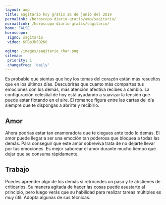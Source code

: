 ```yaml
---
layout: amp
title: sagitario hoy gratis 26 de junio del 2019 
permalink: /horoscopo-diario-gratis/amp/sagitario/
normallink: /horoscopo-diario-gratis/sagitario/
home: FALSE
horoscopo:
 signo: sagitario
 video: KFBpJk5D2K0

ogimg: /images/sagitario_char.png
sitemap:
 priority: 1
 changefreq: 'daily'
---
```



Es probable que sientas que hoy los temas del corazón están más resueltos que en los últimos días. Descubrirás que cuanto más compartes tus emociones con los demás, más atención afectiva recibes a cambio. La configuración celestial de hoy está ayudando a suavizar la tensión que puede estar flotando en el aire. El romance figura entre las cartas del día siempre que te dispongas a abrirte y recibirlo.

## Amor

Ahora podrías estar tan enamorado/a que te ciegues ante todo lo demás. El amor puede llegar a ser una emoción tan poderosa que bloquea a todas las demás. Para conseguir que este amor sobreviva trata de no dejarte llevar por tus emociones. Es mejor saborear el amor durante mucho tiempo que dejar que se consuma rápidamente.

## Trabajo

Puedes aprender algo de los demás si retrocedes un paso y te abstienes de criticarlos. Su manera agitada de hacer las cosas puede asustarte al principio, pero luego verás que su habilidad para realizar tareas múltiples es muy útil. Adopta algunas de sus técnicas.